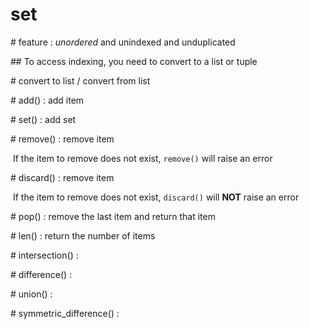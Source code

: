 # set

\# feature : *unordered* and unindexed and unduplicated

\## To access indexing, you need to convert to a list or tuple

\# convert to list / convert from list

\# add() : add item

\# set() : add set

\# remove() : remove item

​	If the item to remove does not exist, `remove()` will raise an error

\# discard() : remove item

​	If the item to remove does not exist, `discard()` will **NOT** raise an error

\# pop() : remove the last item and return that item

\# len() : return the number of items

\# intersection() :

\# difference() :

\# union() :

\# symmetric_difference() : 